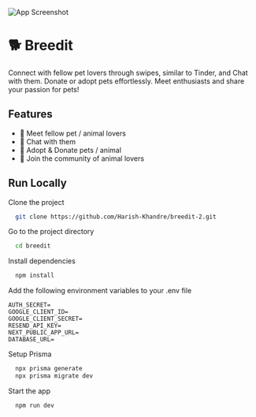 ![App Screenshot](https://imgur.com/yPgUFfz.png)

# 🐕 Breedit

Connect with fellow pet lovers through swipes, similar to Tinder, and Chat with them. Donate or adopt pets effortlessly. Meet enthusiasts and share your passion for pets!

## Features

- 🐶 Meet fellow pet / animal lovers
- 🐶 Chat with them
- 🐶 Adopt & Donate pets / animal
- 🐶 Join the community of animal lovers

## Run Locally

Clone the project

```bash
  git clone https://github.com/Harish-Khandre/breedit-2.git
```

Go to the project directory

```bash
  cd breedit
```

Install dependencies

```bash
  npm install
```

Add the following environment variables to your .env file

```
AUTH_SECRET=
GOOGLE_CLIENT_ID=
GOOGLE_CLIENT_SECRET=
RESEND_API_KEY=
NEXT_PUBLIC_APP_URL=
DATABASE_URL=
```

Setup Prisma

```bash
  npx prisma generate
  npx prisma migrate dev
```

Start the app

```bash
  npm run dev
```
